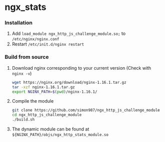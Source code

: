 # ngx_stats



### Installation

1. Add `load_module ngx_http_js_challenge_module.so;` to `/etc/nginx/nginx.conf`
1. Restart `/etc/init.d/nginx restart`

### Build from source

1. Download nginx corresponding to your current version (Check with `nginx -v`)
    ```bash
   wget https://nginx.org/download/nginx-1.16.1.tar.gz
   tar -xzf nginx-1.16.1.tar.gz
   export NGINX_PATH=$(pwd)/nginx-1.16.1/
    ```
2. Compile the module
    ```bash
    git clone https://github.com/simon987/ngx_http_js_challenge_module
    cd ngx_http_js_challenge_module
    ./build.sh
    ```
3. The dynamic module can be found at `${NGINX_PATH}/objs/ngx_http_stats_module.so`

